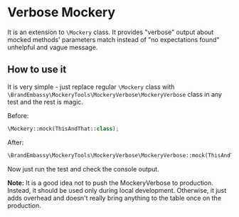 Verbose Mockery
===============

It is an extension to `\Mockery` class. It provides "verbose" output about mocked methods' parameters match instead of "no expectations found" unhelpful and vague message. 

How to use it
-------------

It is very simple - just replace regular `\Mockery` class with `\BrandEmbassy\MockeryTools\MockeryVerbose\MockeryVerbose` class in any test and the rest is magic.

Before:

```php
\Mockery::mock(ThisAndThat::class);
```

After:

```php
\BrandEmbassy\MockeryTools\MockeryVerbose\MockeryVerbose::mock(ThisAndThat::class);
```

Now just run the test and check the console output. 

**Note:** It is a good idea not to push the MockeryVerbose to production. Instead, it should be used only during local development. Otherwise, it just adds overhead and doesn't really bring anything to the table once on the production.
